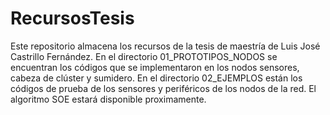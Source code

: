 # RecursosTesis
Este repositorio almacena los recursos de la tesis de maestría de Luis José Castrillo Fernández.
En el directorio 01_PROTOTIPOS_NODOS se encuentran los códigos que se implementaron en los nodos sensores, cabeza de clúster y sumidero.
En el directorio 02_EJEMPLOS están los códigos de prueba de los sensores y periféricos de los nodos de la red.
El algoritmo SOE estará disponible proximamente.
